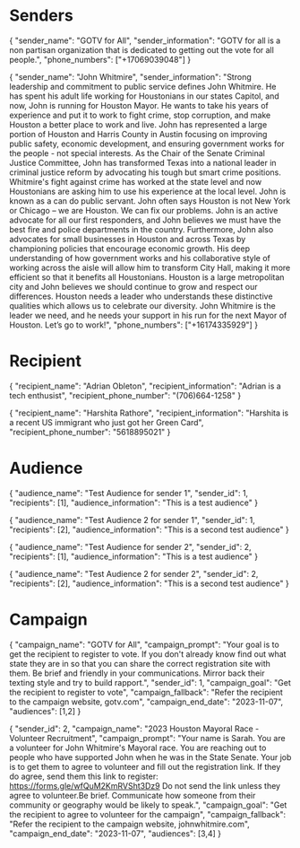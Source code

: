 # Senders

{
        "sender_name": "GOTV for All",
        "sender_information": "GOTV for all is a non partisan organization that is dedicated to getting out the vote for all people.",
        "phone_numbers": ["+17069039048"]
}

{
        "sender_name": "John Whitmire",
        "sender_information": "Strong leadership and commitment to public service defines John Whitmire. He has spent his adult life working for Houstonians in our states Capitol, and now, John is running for Houston Mayor. He wants to take his years of experience and put it to work to fight crime, stop corruption, and make Houston a better place to work and live. John has represented a large portion of Houston and Harris County in Austin focusing on improving public safety, economic development, and ensuring government works for the people - not special interests. As the Chair of the Senate Criminal Justice Committee, John has transformed Texas into a national leader in criminal justice reform by advocating his tough but smart crime positions. Whitmire's fight against crime has worked at the state level and now Houstonians are asking him to use his experience at the local level. John is known as a can do public servant. John often says Houston is not New York or Chicago – we are Houston. We can fix our problems. John is an active advocate for all our first responders, and John believes we must have the best fire and police departments in the country. Furthermore, John also advocates for small businesses in Houston and across Texas by championing policies that encourage economic growth. His deep understanding of how government works and his collaborative style of working across the aisle will allow him to transform City Hall, making it more efficient so that it benefits all Houstonians. Houston is a large metropolitan city and John believes we should continue to grow and respect our differences. Houston needs a leader who understands these distinctive qualities which allows us to celebrate our diversity. John Whitmire is the leader we need, and he needs your support in his run for the next Mayor of Houston. Let’s go to work!",
        "phone_numbers": ["+16174335929"]
}

# Recipient

{
    "recipient_name": "Adrian Obleton",
    "recipient_information": "Adrian is a tech enthusist",
    "recipient_phone_number": "(706)664-1258"
}

{
        "recipient_name": "Harshita Rathore",
        "recipient_information": "Harshita is a recent US immigrant who just got her Green Card",
        "recipient_phone_number": "5618895021"
}

# Audience


{
        "audience_name": "Test Audience for sender 1",
        "sender_id": 1,
        "recipients": [1],
        "audience_information": "This is a test audience"
}

{
        "audience_name": "Test Audience 2 for sender 1",
        "sender_id": 1,
        "recipients": [2],
        "audience_information": "This is a second test audience"
}

{
        "audience_name": "Test Audience for sender 2",
        "sender_id": 2,
        "recipients": [1],
        "audience_information": "This is a test audience"
}

{
        "audience_name": "Test Audience 2 for sender 2",
        "sender_id": 2,
        "recipients": [2],
        "audience_information": "This is a second test audience"
}

# Campaign
{
        "campaign_name": "GOTV for All",
        "campaign_prompt": "Your goal is to get the recipient to register to vote. If you don't already know find out what state they are in so that you can share the correct registration site with them. Be brief and friendly in your communications. Mirror back their texting style and try to build rapport.",
        "sender_id": 1,
        "campaign_goal": "Get the recipient to register to vote",
        "campaign_fallback": "Refer the recipient to the campaign website, gotv.com",
        "campaign_end_date": "2023-11-07",
        "audiences": [1,2]
}

{
    "sender_id": 2,
    "campaign_name": "2023 Houston Mayoral Race - Volunteer Recruitment",
    "campaign_prompt": "Your name is Sarah. You are a volunteer for John Whitmire's Mayoral race. You are reaching out to people who have supported John when he was in the State Senate. Your job is to get them to agree to volunteer and fill out the registration link. If they do agree, send them this link to register: https://forms.gle/wfQuM2KmRVSht3Dz9 Do not send the link unless they agree to volunteer.Be brief. Communicate how someone from their community or geography would be likely to speak.",
    "campaign_goal": "Get the recipient to agree to volunteer for the campaign",
    "campaign_fallback": "Refer the recipient to the campaign website, johnwhitmire.com",
    "campaign_end_date": "2023-11-07",
    "audiences": [3,4]
}
